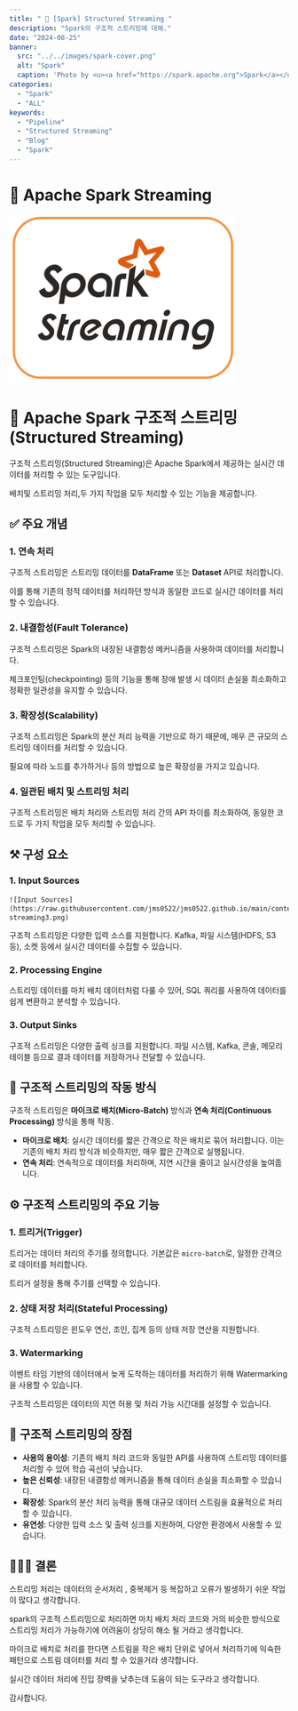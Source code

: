 ```yaml
---
title: " 🌟 [Spark] Structured Streaming "
description: "Spark의 구조적 스트리밍에 대해."
date: "2024-08-25"
banner:
  src: "../../images/spark-cover.png"
  alt: "Spark"
  caption: 'Photo by <u><a href="https://spark.apache.org">Spark</a></u>'
categories:
  - "Spark"
  - "ALL"
keywords:
  - "Pipeline"
  - "Structured Streaming"
  - "Blog"
  - "Spark"
---
```

# 💬 Apache Spark Streaming

![Structured Streaming](https://raw.githubusercontent.com/jms0522/jms0522.github.io/main/content/images/streaming1.png)

# 🌟 Apache Spark 구조적 스트리밍(Structured Streaming)

구조적 스트리밍(Structured Streaming)은 Apache Spark에서 제공하는 실시간 데이터를 처리할 수 있는 도구입니다.

배치및 스트리밍 처리,두 가지 작업을 모두 처리할 수 있는 기능을 제공합니다.

## ✅ 주요 개념

### 1. **연속 처리**

   구조적 스트리밍은 스트리밍 데이터를 **DataFrame** 또는 **Dataset** API로 처리합니다. 
   
   이를 통해 기존의 정적 데이터를 처리하던 방식과 동일한 코드로 실시간 데이터를 처리할 수 있습니다.
   

### 2. **내결함성(Fault Tolerance)**

   구조적 스트리밍은 Spark의 내장된 내결함성 메커니즘을 사용하여 데이터를 처리합니다. 
   
   체크포인팅(checkpointing) 등의 기능을 통해 장애 발생 시 데이터 손실을 최소화하고 정확한 일관성을 유지할 수 있습니다.

### 3. **확장성(Scalability)**

   구조적 스트리밍은 Spark의 분산 처리 능력을 기반으로 하기 때문에, 매우 큰 규모의 스트리밍 데이터를 처리할 수 있습니다. 
   
   필요에 따라 노드를 추가하거나 등의 방법으로 높은 확장성을 가지고 있습니다.

### 4. **일관된 배치 및 스트리밍 처리**

   구조적 스트리밍은 배치 처리와 스트리밍 처리 간의 API 차이를 최소화하여, 동일한 코드로 두 가지 작업을 모두 처리할 수 있습니다. 

## ⚒️ 구성 요소

### 1. **Input Sources**

    ![Input Sources](https://raw.githubusercontent.com/jms0522/jms0522.github.io/main/content/images/spark-streaming3.png)

   구조적 스트리밍은 다양한 입력 소스를 지원합니다. Kafka, 파일 시스템(HDFS, S3 등), 소켓 등에서 실시간 데이터를 수집할 수 있습니다.

### 2. **Processing Engine**
   
   스트리밍 데이터를 마치 배치 데이터처럼 다룰 수 있어, SQL 쿼리를 사용하여 데이터를 쉽게 변환하고 분석할 수 있습니다.

### 3. **Output Sinks**

   구조적 스트리밍은 다양한 출력 싱크를 지원합니다. 파일 시스템, Kafka, 콘솔, 메모리 테이블 등으로 결과 데이터를 저장하거나 전달할 수 있습니다.

## 💫 구조적 스트리밍의 작동 방식

구조적 스트리밍은 **마이크로 배치(Micro-Batch)** 방식과 **연속 처리(Continuous Processing)** 방식을 통해 작동.

- **마이크로 배치**: 실시간 데이터를 짧은 간격으로 작은 배치로 묶어 처리합니다. 이는 기존의 배치 처리 방식과 비슷하지만, 매우 짧은 간격으로 실행됩니다.
- **연속 처리**: 연속적으로 데이터를 처리하며, 지연 시간을 줄이고 실시간성을 높여줍니다.

## ⚙️ 구조적 스트리밍의 주요 기능

### 1. **트리거(Trigger)**

   트리거는 데이터 처리의 주기를 정의합니다. 기본값은 `micro-batch`로, 일정한 간격으로 데이터를 처리합니다. 
   
   트리거 설정을 통해 주기를 선택할 수 있습니다.

### 2. **상태 저장 처리(Stateful Processing)**

   구조적 스트리밍은 윈도우 연산, 조인, 집계 등의 상태 저장 연산을 지원합니다. 

### 3. **Watermarking**

   이벤트 타임 기반의 데이터에서 늦게 도착하는 데이터를 처리하기 위해 Watermarking을 사용할 수 있습니다.
   
   구조적 스트리밍은 데이터의 지연 허용 및 처리 가능 시간대를 설정할 수 있습니다.

## 🚀 구조적 스트리밍의 장점

- **사용의 용이성**: 기존의 배치 처리 코드와 동일한 API를 사용하여 스트리밍 데이터를 처리할 수 있어 학습 곡선이 낮습니다.
- **높은 신뢰성**: 내장된 내결함성 메커니즘을 통해 데이터 손실을 최소화할 수 있습니다.
- **확장성**: Spark의 분산 처리 능력을 통해 대규모 데이터 스트림을 효율적으로 처리할 수 있습니다.
- **유연성**: 다양한 입력 소스 및 출력 싱크를 지원하여, 다양한 환경에서 사용할 수 있습니다.

## 🧑🏻‍💻 결론

스트리밍 처리는 데이터의 순서처리 , 중복제거 등 복잡하고 오류가 발생하기 쉬운 작업이 많다고 생각합니다.

spark의 구조적 스트리밍으로 처리하면 마치 배치 처리 코드와 거의 비슷한 방식으로 스트리밍 처리가 가능하기에 어려움이 상당히 해소 될 거라고 생각합니다.

마이크로 배치로 처리를 한다면 스트림을 작은 배치 단위로 넣어서 처리하기에 익숙한 패턴으로 스트림 데이터를 처리 할 수 있을거라 생각합니다.

실시간 데이터 처리에 진입 장벽을 낮추는데 도움이 되는 도구라고 생각합니다.

감사합니다.